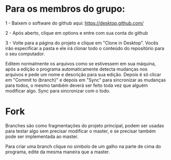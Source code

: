 # Para os membros do grupo:

1 - Baixem o software do github aqui: https://desktop.github.com/

2 - Após aberto, clique em options e entre com sua conta do github

3 - Volte para a página do projeto e clique em "Clone in Desktop".
Vocês irão especificar a pasta e ele irá clonar todo o conteúdo do repositório para o seu computador.

Editem normalmente os arquivos como se estivessem em sua máquina, após a edição o programa automaticamente detecta mudanças nos arquivos e pede um nome e descrição para sua edição.
Depois é só clicar em "Commit to (branch)" e depois em "Sync" para sincronizar as mudanças para todos, o mesmo também deverá ser feito toda vez que alguém modificar algo. 
Sync para sincronizar com o todo.

# Fork
Branches são como fragmentações do projeto principal, podem ser usadas para testar algo sem precisar modificar o master, e se precisar também pode ser implementada ao master.

Para criar uma branch clique no simbolo de um galho na parte de cima do programa, edite da mesma maneira que a master.
